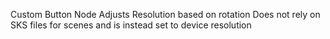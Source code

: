 Custom Button Node
Adjusts Resolution based on rotation
Does not rely on SKS files for scenes and is instead set to device resolution
